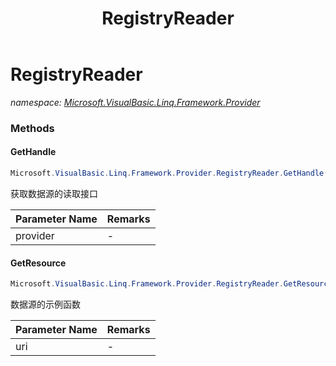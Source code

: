 ﻿---
title: RegistryReader
---

# RegistryReader
_namespace: [Microsoft.VisualBasic.Linq.Framework.Provider](N-Microsoft.VisualBasic.Linq.Framework.Provider.html)_



### Methods

#### GetHandle
```csharp
Microsoft.VisualBasic.Linq.Framework.Provider.RegistryReader.GetHandle(Microsoft.VisualBasic.Linq.Framework.Provider.TypeEntry)
```
获取数据源的读取接口

|Parameter Name|Remarks|
|--------------|-------|
|provider|-|


#### GetResource
```csharp
Microsoft.VisualBasic.Linq.Framework.Provider.RegistryReader.GetResource(System.String)
```
数据源的示例函数

|Parameter Name|Remarks|
|--------------|-------|
|uri|-|





